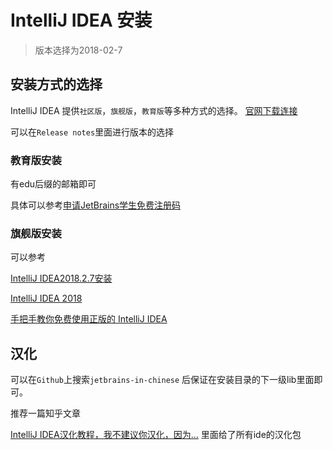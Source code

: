 # IntelliJ IDEA 安装
> 版本选择为2018-02-7

## 安装方式的选择

IntelliJ IDEA 提供`社区版`，`旗舰版`，`教育版`等多种方式的选择。
[官网下载连接](https://www.jetbrains.com/idea/download/#section=windows)

可以在`Release notes`里面进行版本的选择
### 教育版安装

有edu后缀的邮箱即可

具体可以参考[申请JetBrains学生免费注册码](https://www.imsxm.com/2018/02/jetbrain-education-license.html)
### 旗舰版安装

可以参考

[IntelliJ IDEA2018.2.7安装](https://blog.csdn.net/qq_39135287/article/details/86772789)

[IntelliJ IDEA 2018](https://www.jianshu.com/p/7d60ea5e51e9)

[手把手教你免费使用正版的 IntelliJ IDEA](https://cloud.tencent.com/developer/article/1489473)
## 汉化

可以在`Github`上搜索`jetbrains-in-chinese` 后保证在安装目录的下一级lib里面即可。

推荐一篇知乎文章

[IntelliJ IDEA汉化教程，我不建议你汉化，因为...](https://zhuanlan.zhihu.com/p/95153033)
里面给了所有ide的汉化包
